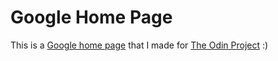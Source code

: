 # Google Home Page #
This is a [Google home page](google.com) that I made for [The Odin Project](theodinproject.com) :) 
